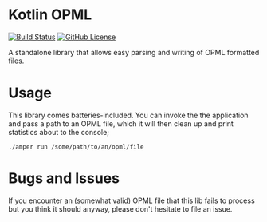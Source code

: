 # Kotlin OPML

[![Build Status](https://github.com/janseeger/kotlin-opml/actions/workflows/unit-tests.yml/badge.svg)](https://github.com/janseeger/kotlin-opml/actions/workflows/unit-tests.yml)
[![GitHub License](https://img.shields.io/github/license/janseeger/kotlin-opml)](https://github.com/janseeger/kotlin-opml/blob/main/LICENSE)

A standalone library that allows easy parsing and writing of OPML formatted files.

# Usage

This library comes batteries-included. You can invoke the the application and pass a path to an OPML file, which it will then clean up and print statistics about to the console;

```shell
./amper run /some/path/to/an/opml/file
```

# Bugs and Issues

If you encounter an (somewhat valid) OPML file that this lib fails to process but you think it should anyway, please don't hesitate to file an issue.